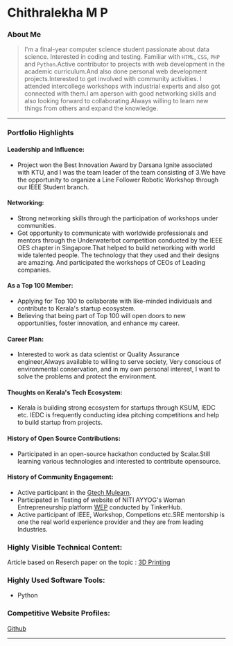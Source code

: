 # Chithralekha M P

### About Me

> I'm a final-year computer science student passionate about data science. Interested in coding and testing. Familiar with `HTML`, `CSS`, `PHP` and `Python`.Active contributor to projects with web development in the academic curriculum.And also done personal web development projects.Interested to get involved with community activities. I attended  intercollege workshops with industrial experts and also got connected with them.I am aperson with good networking skills and also looking forward to collaborating.Always willing to learn new things from others and expand the knowledge.

---

### Portfolio Highlights

#### Leadership and Influence:

- Project won the Best Innovation Award by Darsana Ignite associated with KTU, and I was the team leader of the team consisting of 3.We have the opportunity to organize a Line Follower Robotic Workshop through our IEEE Student branch.

#### Networking:

- Strong networking skills through the participation of workshops under communities.
- Got opportunity to communicate with worldwide professionals and mentors through the Underwaterbot competition conducted by the IEEE OES chapter in Singapore.That helped to build networking with world wide talented people. The technology that they used and their designs are amazing. And participated the workshops of CEOs of Leading companies.

#### As a Top 100 Member:

- Applying for Top 100 to collaborate with like-minded individuals and contribute to Kerala's startup ecosystem.
- Believing that being part of Top 100 will open doors to new opportunities, foster innovation, and enhance my career.

#### Career Plan:

- Interested to work as data scientist or Quality Assurance engineer,Always available to willing to serve society, Very conscious of environmental conservation, and in my own personal interest, I want to solve the problems and protect the environment.

#### Thoughts on Kerala's Tech Ecosystem:

- Kerala is building strong ecosystem for startups through KSUM, IEDC etc. IEDC is frequently conducting idea pitching competitions and help to build startup from projects. 


#### History of Open Source Contributions:

- Participated in an open-source hackathon conducted by Scalar.Still learning various technologies and interested to contribute opensource.

#### History of Community Engagement:

- Active participant in the [Gtech Mulearn](https://discord.gg/tech-community).
- Participated in Testing of website of NITI AYYOG's Woman Entrepreneurship platform  <a href="wep.gov.in ">WEP</a> conducted by TinkerHub.
- Active participant of IEEE, Workshop, Competions etc.SRE mentorship is one the real world experience provider and they are from leading Industries.

### Highly Visible Technical Content:
Article based on Reserch paper on the topic : <a href="https://snowy-dentist-7f5.notion.site/3D-Printing-Technologies-in-Personalized-Medicine-and-Nanomedicines-f1f70a394bbb4afe871c975f6806ee56?pvs=4">3D Printing</a>

### Highly Used Software Tools:
- Python

### Competitive Website Profiles:

<a href="https://github.com/chithralekhamp">Github</a>


---
